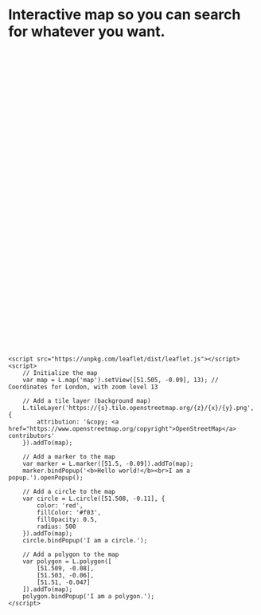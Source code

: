 <html lang="en">
<head>
    <meta charset="UTF-8">
    <meta name="viewport" content="width=device-width, initial-scale=1.0">
    <title>Interactive Map with Leaflet</title>
    <link rel="stylesheet" href="https://unpkg.com/leaflet/dist/leaflet.css" />
    <style>
        #map {
            height: 600px; /* Adjust map height as needed */
            width: 100%; /* Make the map take up the full width */
        }
    </style>
</head>
<body>
    <h1>Interactive map so you can search for whatever you want.</h1>
    <div id="map"></div>

    <script src="https://unpkg.com/leaflet/dist/leaflet.js"></script>
    <script>
        // Initialize the map
        var map = L.map('map').setView([51.505, -0.09], 13); // Coordinates for London, with zoom level 13

        // Add a tile layer (background map)
        L.tileLayer('https://{s}.tile.openstreetmap.org/{z}/{x}/{y}.png', {
            attribution: '&copy; <a href="https://www.openstreetmap.org/copyright">OpenStreetMap</a> contributors'
        }).addTo(map);

        // Add a marker to the map
        var marker = L.marker([51.5, -0.09]).addTo(map);
        marker.bindPopup('<b>Hello world!</b><br>I am a popup.').openPopup();

        // Add a circle to the map
        var circle = L.circle([51.508, -0.11], {
            color: 'red',
            fillColor: '#f03',
            fillOpacity: 0.5,
            radius: 500
        }).addTo(map);
        circle.bindPopup('I am a circle.');

        // Add a polygon to the map
        var polygon = L.polygon([
            [51.509, -0.08],
            [51.503, -0.06],
            [51.51, -0.047]
        ]).addTo(map);
        polygon.bindPopup('I am a polygon.');
    </script>
</body>
</html>

